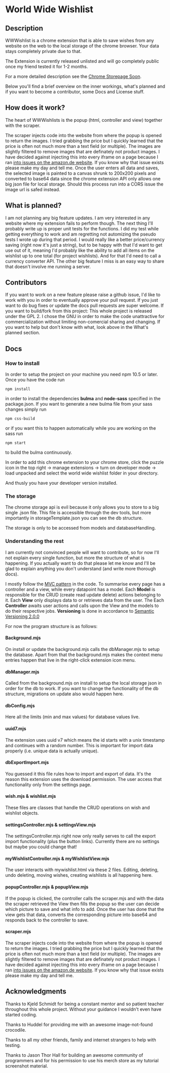 # World Wide Wishlist

## Description
WWWishlist is a chrome extension that is able to save wishes from any website on the web to the local storage of the chrome browser. Your data stays completely private due to that.

The Extension is currently released unlisted and will go completely public once my friend tested it for 1-2 months.

For a more detailed description see the [Chrome Storepage Soon](https://www.google.com "Soon").

Below you'll find a brief overview on the inner workings, what's planned and if you want to become a contributor, some Docs and License stuff.

## How does it work?
The heart of WWWishlists is the popup (html, controller and view) together with the scraper.

The scraper injects code into the website from where the popup is opened to return the images. I tried grabbing the price but I quickly learned that the price is often not much more than a text field (or multiple).
The images are slightly filtered to remove images that are definately not product images. I have decided against injecting this into every iframe on a page because I ran [into issues on the amazon.de website](https://stackoverflow.com/questions/77901068/difference-in-behavior-when-injecting-javascript-code-into-frames-using-allfra "stackoverflow question"). If you know why that issue exists please make my day and tell me.
Once the user enters all data and saves, the selected image is painted to a canvas shrunk to 200x200 pixels and converted to base64 data since the chrome extension API only allows one big json file for local storage.
Should this process run into a CORS issue the image url is safed instead.

## What is planned?
I am not planning any big feature updates. I am very interested in any website where my extension fails to perform though.
The next thing I'll probably write up is proper unit tests for the functions. I did my test while getting everything to work and am regretting not automizing the pseudo tests I wrote up during that period.
I would really like a better price/currency saving (right now it's just a string), but to be happy with that I'd want to get use out of it, meaning I'd probably like the ability to add all items on the wishlist up to one total (for project wishlists). And for that I'd need to call a currency converter API.
The other big feature I miss is an easy way to share that doesn't involve me running a server.

## Contributors
If you want to work on a new feature please raise a github issue, I'd like to work with you in order to eventually approve your pull request.
If you just want to do bug fixes or update the docs pull requests are super welcome.
If you want to build/fork from this project:
This whole project is released under the GPL 2. I chose the GNU in order to make the code unattractive for commercialization without limiting non-comercial sharing and changing.
If you want to help but don't know with what, look above in the What's planned section.

## Docs

### How to install
In order to setup the project on your machine you need npm 10.5 or later. Once you have the code run
```
npm install
```
in order to install the dependencies **bulma** and **node-sass** specified in the package.json.
If you want to generate a new bulma file from your sass changes simply run
```
npm css-build
```
or if you want this to happen automatically while you are working on the sass run
```
npm start
```
to build the bulma continuously.

In order to add this chrome extension to your chrome store, click the puzzle icon in the top right -> manage extensions -> turn on developer mode -> load unpacked and select the world wide wishlist folder in your directory.

And thusly you have your developer version installed.

### The storage
The chrome storage api is evil because it only allows you to store to a big single .json file. This file is accessible through the dev tools, but more importantly in storageTemplate.json you can see the db structure.

The storage is only to be accessed from models and databaseHandling.

### Understanding the rest
I am currently not convinced people will want to contribute, so for now I'll not explain every single function, but more the structure of what is happening.
If you actually want to do that please let me know and I'll be glad to explain anything you don't understand (and write more thorough docs).

I mostly follow the [MVC pattern](https://www.geeksforgeeks.org/mvc-design-pattern/#advantages-of-the-mvc-design-pattern) in the code. To summarise every page has a controller and a view, while every datapoint has a model.
Each **Model** is responsible for the CRUD (create read update delete) actions belonging to it.
Each **View** only displays data to or retrieves data from the user. The Each **Controller** awaits user actions and calls upon the View and the models to do their respective jobs.
**Versioning** is done in accordance to [Semantic Versioning 2.0.0](https://semver.org/)

For now the program structure is as follows:

#### Background.mjs
On install or update the background.mjs calls the dbManager.mjs to setup the database. Apart from that the background.mjs makes the context menu entries happen that live in the right-click extension icon menu.

#### dbManager.mjs
Called from the background.mjs on install to setup the local storage json in order for the db to work.
If you want to change the functionality of the db structure, migrations on update also would happen here.

#### dbConfig.mjs
Here all the limits (min and max values) for database values live.

#### uuid7.mjs
The extension uses uuid v7 which means the id starts with a unix timestamp and continues with a random number. This is important for import data properly (i.e. unique data is actually unique).

#### dbExportImport.mjs
You guessed it this file rules how to import and export of data. It's the reason this extension uses the download permission. The user access that functionality only from the settings page.

#### wish.mjs & wishlist.mjs
These files are classes that handle the CRUD operations on wish and wishlist objects.

#### settingsController.mjs & settingsView.mjs
The settingsController.mjs right now only really serves to call the export import functionality (plus the button links). Currently there are no settings but maybe you could change that!

#### myWishlistController.mjs & myWishlistView.mjs
The user interacts with mywishlist.html via these 2 files. Editing, deleting, undo deleting, moving wishes, creating wishlists is all happening here.

#### popupController.mjs & popupView.mjs
If the popup is clicked, the controller calls the scraper.mjs and with the data the scraper retrieved the View then fills the popup so the user can decide which picture to save and what info to add.
Once the user has done that the view gets that data, converts the corresponding picture into base64 and responds back to the controller to save.

#### scraper.mjs
The scraper injects code into the website from where the popup is opened to return the images. I tried grabbing the price but I quickly learned that the price is often not much more than a text field (or multiple).
The images are slightly filtered to remove images that are definately not product images. I have decided against injecting this into every iframe on a page because I ran [into issues on the amazon.de website](https://stackoverflow.com/questions/77901068/difference-in-behavior-when-injecting-javascript-code-into-frames-using-allfra "stackoverflow question"). If you know why that issue exists please make my day and tell me.

## Acknowledgments
Thanks to Kjeld Schmidt for being a constant mentor and so patient teacher throughout this whole project. Without your guidance I wouldn't even have started coding.

Thanks to Huddel for providing me with an awesome image-not-found crocodile.

Thanks to all my other friends, family and internet strangers to help with testing.

Thanks to Jason Thor Hall for building an awesome community of programmers and for his permission to use his merch store as my tutorial screenshot material.
